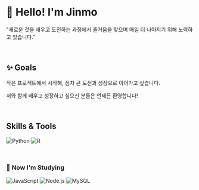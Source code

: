 <!--
**yjinmo9/yjinmo9** is a ✨ _special_ ✨ repository because its `README.md` (this file) appears on your GitHub profile.

Here are some ideas to get you started:

- 🔭 I’m currently working on ...
- 🌱 I’m currently learning ...
- 👯 I’m looking to collaborate on ...
- 🤔 I’m looking for help with ...
- 💬 Ask me about ...
- 📫 How to reach me: ...
- 😄 Pronouns: ...
- ⚡ Fun fact: ...
-->



# 👋 Hello! I'm Jinmo  
 

"새로운 것을 배우고 도전하는 과정에서 즐거움을 찾으며 매일 더 나아지기 위해 노력하고 있습니다."  



&nbsp; 
&nbsp; 
&nbsp; 


## ✨ Goals  
작은 프로젝트에서 시작해, 점차 큰 도전과 성장으로 이어가고 싶습니다.  

저와 함께 배우고 성장하고 싶으신 분들은 언제든 환영합니다!  


&nbsp; 
&nbsp; 
&nbsp; 


## Skills & Tools  


![Python](https://img.shields.io/badge/Python-blue?logo=python&logoColor=white) ![R](https://img.shields.io/badge/R-276DC3?logo=r&logoColor=white)

 

&nbsp;
 

### 📘 **Now I'm Studying**  

![JavaScript](https://img.shields.io/badge/JavaScript-F7DF1E?logo=javascript&logoColor=black) ![Node.js](https://img.shields.io/badge/Node.js-339933?logo=node.js&logoColor=white) ![MySQL](https://img.shields.io/badge/MySQL-4479A1?logo=mysql&logoColor=white)
